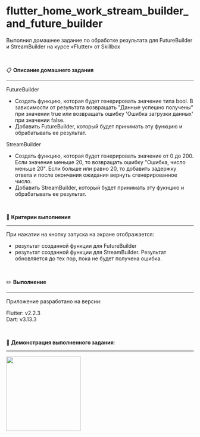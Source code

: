 # flutter_home_work_stream_builder_and_future_builder
Выполнил домашнее задание по обработке результата для FutureBuilder и StreamBuilder на курсе «Flutter» от Skillbox

<br>

:clipboard: **Описание домашнего задания**

---

FutureBuilder

- Создать функцию, которая будет генерировать значение типа bool. В зависимости от результата возвращать "Данные успешно получены" при значении true или возвращать ошибку 'Ошибка загрузки данных' при значении false.
- Добавить FutureBuilder, который будет принимать эту функцию и обрабатывать ее результат.

StreamBuilder

- Создать функцию, которая будет генерировать значение от 0 до 200. Если значение меньше 20, то возвращать ошибку "Ошибка, число меньше 20". Если больше или равно 20, то добавить задержку ответа и после окончания ожидания вернуть сгенерированное число.
- Добавить StreamBuilder, который будет принимать эту фукнцию и обрабатывать ее результат.

<br>

:triangular_ruler: **Критерии выполнения**

---

При нажатии на кнопку запуска на экране отображается:
- результат созданной функции для FutureBuilder
- результат созданной функции для StreamBuilder. Результат обновляется до тех пор, пока не будет получена ошибка.

<br>

:pencil2: **Выполнение**

---

Приложение разработано на версии:

Flutter: v2.2.3
<br>
Dart: v3.13.3
<br>

<br>

:art: **Демонстрация выполненного задания**:

---

<img src="files/demo.gif" width=200>